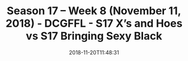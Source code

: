 ---
title: Season 17 – Week 8 (November 11, 2018) - DCGFFL - S17 X’s and Hoes vs S17 Bringing
  Sexy Black
teams-score:
- team: _teams/s17-royal-blue.md
  score: 26
- team: _teams/s17-black.md
  score: 14
mvp: K. Lynch (Royal), T. Phillips (Black)
game-ball: N. Kirkstadt (Royal), J. Heron (Black)
sportsperson: L. Garofalo (Royal), D. Rendell (Black)
season: 17
week: 8
date: '2018-11-20T11:48:31'
pageid: season-17-week-8-november-11-2018-6705-vs-6688
---